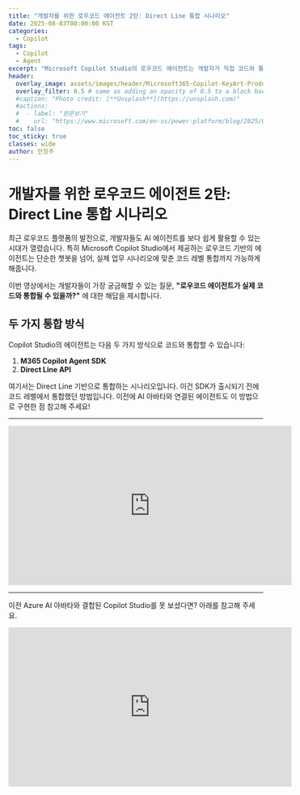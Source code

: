 ```yaml
---
title: "개발자를 위한 로우코드 에이전트 2탄: Direct Line 통합 시나리오"
date: 2025-08-03T00:00:00 KST
categories:
  - Copilot
tags:
  - Copilot
  - Agent
excerpt: "Microsoft Copilot Studio의 로우코드 에이전트는 개발자가 직접 코드와 통합할 수 있는 두 가지 방법(M365 Agent SDK 또는 Direct Line)을 제공합니다. 이번 영상에서는 MDirect Line를 활용한 통합 시나리오를 중심으로 실제 구현 흐름과 샘플 코드 수정 과정을 소개합니다."
header:
  overlay_image: assets/images/header/Microsoft365-Copilot-KeyArt-Productivity-6K-01.png
  overlay_filter: 0.5 # same as adding an opacity of 0.5 to a black background
  #caption: "Photo credit: [**Unsplash**](https://unsplash.com)"
  #actions:
  #  - label: "원문보기"
  #    url: "https://www.microsoft.com/en-us/power-platform/blog/2025/07/21/agent-costs-controls/?msockid=3535fcba82d669720766ed1c8358686d"
toc: false
toc_sticky: true
classes: wide
author: 안창주
---
```


# 개발자를 위한 로우코드 에이전트 2탄: Direct Line 통합 시나리오

최근 로우코드 플랫폼의 발전으로, 개발자들도 AI 에이전트를 보다 쉽게 활용할 수 있는 시대가 열렸습니다. 특히 Microsoft Copilot Studio에서 제공하는 로우코드 기반의 에이전트는 단순한 챗봇을 넘어, 실제 업무 시나리오에 맞춘 코드 레벨 통합까지 가능하게 해줍니다.

이번 영상에서는 개발자들이 가장 궁금해할 수 있는 질문,
**"로우코드 에이전트가 실제 코드와 통합될 수 있을까?"**
에 대한 해답을 제시합니다.

## 두 가지 통합 방식

Copilot Studio의 에이전트는 다음 두 가지 방식으로 코드와 통합할 수 있습니다:

1. **M365 Copilot Agent SDK**
2. **Direct Line API**

여기서는 Direct Line 기반으로 통합하는 시나리오입니다.
이건 SDK가 출시되기 전에 코드 레벨에서 통합했던 방법입니다. 이전에 AI 아바타와 연결된 에이전트도 이 방법으로 구현한 점 참고해 주세요!

---

<iframe width="560" height="315" src="https://www.youtube.com/embed/rWxu48DG8oo?si=y6dR91r7I4CS_fJL" title="YouTube video player" frameborder="0" allow="accelerometer; autoplay; clipboard-write; encrypted-media; gyroscope; picture-in-picture; web-share" referrerpolicy="strict-origin-when-cross-origin" allowfullscreen></iframe>

---

이전 Azure AI 아바타와 결합된 Copilot Studio를 못 보셨다면? 아래를 참고해 주세요.

<iframe width="560" height="315" src="https://www.youtube.com/embed/QlM6QEUi_34?si=sMH6KTXdR1gpGwVy" title="YouTube video player" frameborder="0" allow="accelerometer; autoplay; clipboard-write; encrypted-media; gyroscope; picture-in-picture; web-share" referrerpolicy="strict-origin-when-cross-origin" allowfullscreen></iframe>

